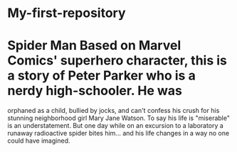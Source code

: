 # My-first-repository
# Spider Man Based on Marvel Comics' superhero character, this is a story of Peter Parker who is a nerdy high-schooler. He was 
orphaned as a child, bullied by jocks, and can't confess his crush for his stunning neighborhood girl Mary Jane Watson. To say his 
life is "miserable" is an understatement. But one day while on an excursion to a laboratory a runaway 
radioactive spider bites him... and his life changes in a way no one could have imagined. 
